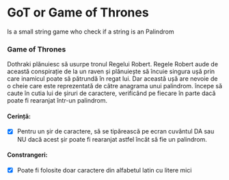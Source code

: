 # GoT or Game of Thrones
 Is a small string game who check if a string is an Palindrom


### Game of Thrones
Dothraki plănuiesc să usurpe tronul Regelui Robert. Regele Robert aude de această conspirație de la un raven și plănuiește să încuie singura ușă prin care inamicul poate să pătrundă în regat lui.
    Dar această ușă are nevoie de o cheie care este reprezentată de către anagrama unui palindrom. începe să caute în cutia lui de șiruri de caractere, verificând pe fiecare în parte dacă poate fi rearanjat într-un palindrom.
#### Cerință:
- [x] Pentru un șir de caractere, să se tipărească pe ecran cuvântul DA sau NU dacă acest șir poate fi rearanjat astfel încât să fie un palindrom.
#### Constrangeri:
- [x] Poate fi folosite doar caractere din alfabetul latin cu litere mici
